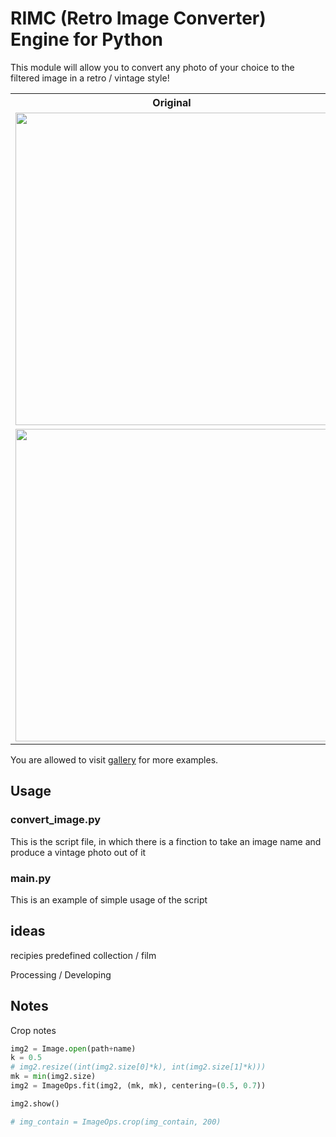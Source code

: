 # RIMC (Retro Image Converter) Engine for Python

This module will allow you to convert any photo of your choice to the filtered image in a retro / vintage style!

<table>
  <tr>
    <th>Original</th>
    <th>Edited</th>
  </tr>
  <tr>
    <td><img src="gallery/ex1.JPG" width="500"></td>
    <td><img src="gallery/ex1_edit.JPG" width="500"></td>
  </tr>
  <tr>
    <td><img src="gallery/ex2.jpg" width="500"></td>
    <td><img src="gallery/ex2_edit.jpg" width="500"></td>
  </tr>
</table>

You are allowed to visit [gallery](/gallery) for more examples.

## Usage

### convert_image.py

This is the script file, in which there is a finction to take an image name and produce a vintage photo out of it

### main.py

This is an example of simple usage of the script



## ideas


recipies
predefined collection / film


Processing / Developing

## Notes

Crop notes
    
```python
img2 = Image.open(path+name)
k = 0.5
# img2.resize((int(img2.size[0]*k), int(img2.size[1]*k)))
mk = min(img2.size)
img2 = ImageOps.fit(img2, (mk, mk), centering=(0.5, 0.7))

img2.show() 

# img_contain = ImageOps.crop(img_contain, 200)
```
